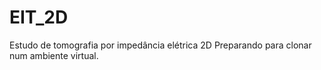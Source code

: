 # EIT_2D
Estudo de tomografia por impedância elétrica 2D
Preparando para clonar num ambiente virtual.
